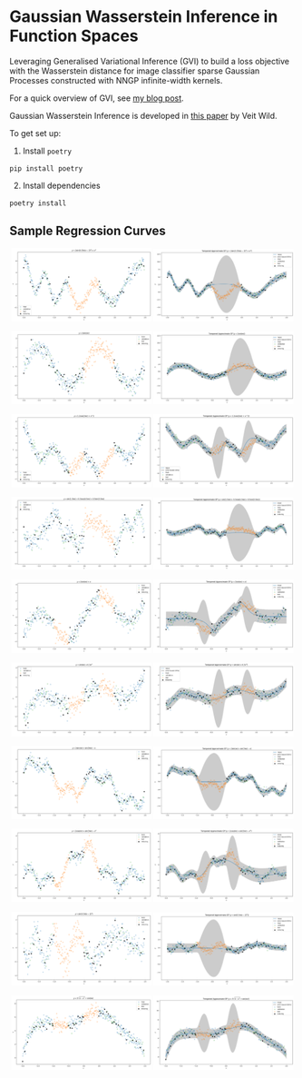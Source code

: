 # Gaussian Wasserstein Inference in Function Spaces

Leveraging Generalised Variational Inference (GVI) to build a loss objective with the Wasserstein distance for image classifier sparse Gaussian Processes constructed with NNGP infinite-width kernels.

For a quick overview of GVI, see <a href="https://jswu18.github.io/posts/2023/07/generalised-variational-inference/">my blog post</a>.

Gaussian Wasserstein Inference is developed in <a href="https://arxiv.org/pdf/2205.06342.pdf">this paper</a> by Veit Wild.

To get set up:

1. Install `poetry`

```shell
pip install poetry
```

2. Install dependencies

```shell
poetry install
```

## Sample Regression Curves

<p align="middle">
  <img src="experiments/regression/outputs/curve0/curve0.png" width="49%" />
  <img src="experiments/regression/outputs/curve0/tempered.png" width="49%" />
</p>
<p align="middle">
  <img src="experiments/regression/outputs/curve1/curve1.png" width="49%" />
  <img src="experiments/regression/outputs/curve1/tempered.png" width="49%" />
</p>
<p align="middle">
  <img src="experiments/regression/outputs/curve2/curve2.png" width="49%" />
  <img src="experiments/regression/outputs/curve2/tempered.png" width="49%" />
</p>
<p align="middle">
  <img src="experiments/regression/outputs/curve3/curve3.png" width="49%" />
  <img src="experiments/regression/outputs/curve3/tempered.png" width="49%" />
</p>
<p align="middle">
  <img src="experiments/regression/outputs/curve4/curve4.png" width="49%" />
  <img src="experiments/regression/outputs/curve4/tempered.png" width="49%" />
</p>
<p align="middle">
  <img src="experiments/regression/outputs/curve5/curve5.png" width="49%" />
  <img src="experiments/regression/outputs/curve5/tempered.png" width="49%" />
</p>
<p align="middle">
  <img src="experiments/regression/outputs/curve6/curve6.png" width="49%" />
  <img src="experiments/regression/outputs/curve6/tempered.png" width="49%" />
</p>
<p align="middle">
  <img src="experiments/regression/outputs/curve7/curve7.png" width="49%" />
  <img src="experiments/regression/outputs/curve7/tempered.png" width="49%" />
</p>
<p align="middle">
  <img src="experiments/regression/outputs/curve8/curve8.png" width="49%" />
  <img src="experiments/regression/outputs/curve8/tempered.png" width="49%" />
</p>
<p align="middle">
  <img src="experiments/regression/outputs/curve9/curve9.png" width="49%" />
  <img src="experiments/regression/outputs/curve9/tempered.png" width="49%" />
</p>

